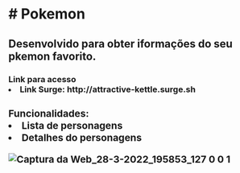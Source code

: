 <h1># Pokemon</h1>
<h2>Desenvolvido para obter iformações do seu pkemon favorito.
<h3 >Link para acesso 
<li> Link Surge: http://attractive-kettle.surge.sh

  
<h3>Funcionalidades:
<li>Lista de personagens
<li> Detalhes do personagens


![Captura da Web_28-3-2022_195853_127 0 0 1](https://user-images.githubusercontent.com/86890038/160501966-b1494203-d84f-45db-a381-699df4f9e68d.jpeg)
